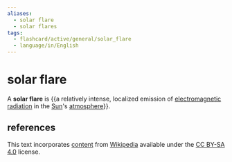 ```yaml
---
aliases:
  - solar flare
  - solar flares
tags:
  - flashcard/active/general/solar_flare
  - language/in/English
---
```


# solar flare

A __solar flare__ is {{a relatively intense, localized emission of [electromagnetic radiation](electromagnetic%20radiation.md) in the [Sun](Sun.md)'s [atmosphere](stellar%20atmosphere.md)}}. <!--SR:!2024-09-18,39,290-->

## references

This text incorporates [content](https://en.wikipedia.org/wiki/solar_flare) from [Wikipedia](Wikipedia.md) available under the [CC BY-SA 4.0](https://creativecommons.org/licenses/by-sa/4.0/) license.
